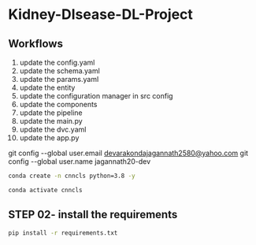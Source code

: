 # Kidney-DIsease-DL-Project

## Workflows

1. update the config.yaml
2. update the schema.yaml
3. update the params.yaml
4. update the entity
5. update the configuration manager in src config
6. update the components
7. update the pipeline
8. update the main.py
9. update the dvc.yaml
10. update the app.py


git config --global user.email devarakondajagannath2580@yahoo.com
git config --global user.name jagannath20-dev


```bash
conda create -n cnncls python=3.8 -y

```

```bash
conda activate cnncls

```
## STEP 02- install the requirements

```bash
pip install -r requirements.txt
```

